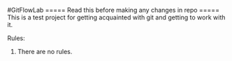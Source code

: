 #GitFlowLab
===== Read this before making any changes in repo =====
This is a test project for getting acquainted with git and getting to work with it.

Rules:
1. There are no rules.

